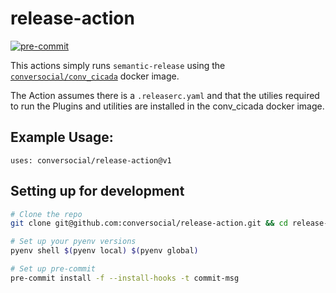 # release-action

[![pre-commit](https://img.shields.io/badge/pre--commit-enabled-brightgreen?logo=pre-commit&logoColor=white)](https://github.com/pre-commit/pre-commit)

This actions simply runs `semantic-release` using the [`conversocial/conv_cicada`](https://github.com/conversocial/conv_cicada) docker image.

The Action assumes there is a `.releaserc.yaml` and that the utilies required to run the
Plugins and utilities are installed in the conv_cicada docker image.

## Example Usage:

`uses: conversocial/release-action@v1`

## Setting up for development

```bash
# Clone the repo
git clone git@github.com:conversocial/release-action.git && cd release-action

# Set up your pyenv versions
pyenv shell $(pyenv local) $(pyenv global)

# Set up pre-commit
pre-commit install -f --install-hooks -t commit-msg
```
